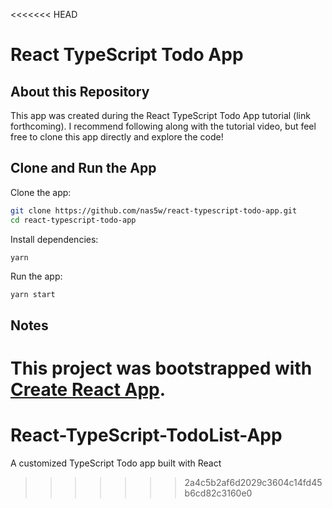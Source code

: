 <<<<<<< HEAD
# React TypeScript Todo App

## About this Repository

This app was created during the React TypeScript Todo App tutorial (link forthcoming). I recommend following along with the tutorial video, but feel free to clone this app directly and explore the code!

## Clone and Run the App

Clone the app:

```bash
git clone https://github.com/nas5w/react-typescript-todo-app.git
cd react-typescript-todo-app
```

Install dependencies:

```bash
yarn
```

Run the app:

```
yarn start
```

## Notes

This project was bootstrapped with [Create React App](https://github.com/facebook/create-react-app).
=======
# React-TypeScript-TodoList-App
A customized TypeScript Todo app built with React
>>>>>>> 2a4c5b2af6d2029c3604c14fd45b6cd82c3160e0

